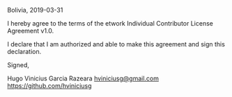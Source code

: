 Bolivia, 2019-03-31

I hereby agree to the terms of the etwork Individual Contributor License
Agreement v1.0.

I declare that I am authorized and able to make this agreement and sign this
declaration.

Signed,

Hugo Vinicius Garcia Razeara hviniciusg@gmail.com https://github.com/hviniciusg
